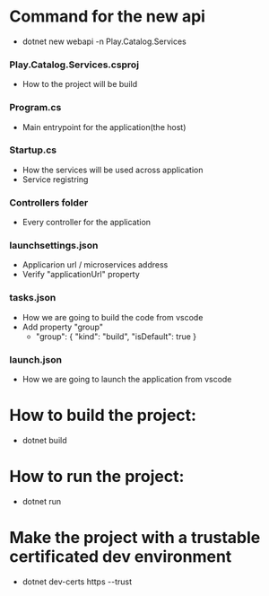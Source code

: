 # Command for the new api
- dotnet new webapi -n Play.Catalog.Services

### Play.Catalog.Services.csproj
- How to the project will be build

### Program.cs
- Main entrypoint for the application(the host)

### Startup.cs
- How the services will be used across application
- Service registring

### Controllers folder
- Every controller  for the application

### launchsettings.json
- Applicarion url / microservices address
- Verify "applicationUrl" property

### tasks.json
- How we are going to build the code from vscode
- Add property "group"
  - "group": { "kind": "build", "isDefault": true }

### launch.json
- How we are going to launch the application from vscode

# How to build the project:
- dotnet build

# How to run the project:
- dotnet run

# Make the project with a trustable certificated dev environment
- dotnet dev-certs https --trust

